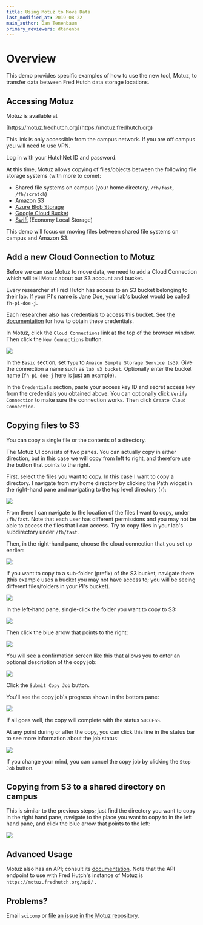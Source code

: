 ```yaml
---
title: Using Motuz to Move Data
last_modified_at: 2019-08-22
main_author: Dan Tenenbaum
primary_reviewers: dtenenba
---
```


# Overview

This demo provides specific examples of how to use the new tool, Motuz, to transfer data between Fred Hutch data storage locations.  

## Accessing Motuz

Motuz is available at 

[https://motuz.fredhutch.org](https://motuz.fredhutch.org)

This link is only accessible from the campus network. If you are off campus you will need
to use VPN.

Log in with your HutchNet ID and password.

At this time, Motuz allows copying of files/objects between the following file storage systems (with more to come):

* Shared file systems on campus (your home directory, `/fh/fast`, `/fh/scratch`)
* [Amazon S3](https://aws.amazon.com/s3/)
* [Azure Blob Storage](https://aws.amazon.com/s3/)
* [Google Cloud Bucket](https://cloud.google.com/storage/docs/json_api/v1/buckets)
* [Swift](/compdemos/Economy-storage/) (Economy Local Storage)

This demo will focus on moving files between 
shared file systems on campus and Amazon S3.

## Add a new Cloud Connection to Motuz

Before we can use Motuz to move data, we need to add a Cloud Connection
which will tell Motuz about our S3 account and bucket.

Every researcher at Fred Hutch has access to 
an S3 bucket belonging to their lab. If your PI's name is Jane Doe, your lab's bucket would be called `fh-pi-doe-j`. 

Each researcher also has credentials to access 
this bucket. See [the documentation](/scicomputing/access_credentials/#gui-instructions) for how to obtain these credentials.

In Motuz, click the `Cloud Connections` link at the top of the browser window. Then click the `New Connections` button. 

![](/assets/motuz/2019-08-23-12-30-33.png)

In the `Basic` section, set `Type` to `Amazon Simple Storage Service (s3)`. Give the connection a name such as `lab s3 bucket`. Optionally enter the bucket name (`fh-pi-doe-j` here is just an example).

In the `Credentials` section, paste your access key ID and secret access key from the credentials you obtained above. You can optionally click `Verify Connection` to make sure the connection works. Then click `Create Cloud Connection`.

## Copying files to S3

You can copy a single file or the contents of a directory. 

The Motuz UI consists of two panes. You can actually copy in either direction, but in this case we will copy from left to right, and therefore use the button that points to the right.

First, select the files you want to copy. In this case I want to copy a directory. I navigate from my home directory by clicking the Path widget in the right-hand pane and navigating to the top level directory (`/`):

![](/assets/motuz/2019-08-29-11-57-11.png)

From there I can navigate to the location
of the files I want to copy, under `/fh/fast`.
Note that each user has different permissions and you may not be able to access the files that I can access. Try to copy files in your lab's subdirectory under `/fh/fast`.

Then, in the right-hand pane, choose the cloud connection that you set up earlier:

![](/assets/motuz/2019-08-29-11-59-47.png)

If you want to copy to a sub-folder (prefix) 
of the S3 bucket, navigate there (this example uses a bucket you may not have access to; you will be seeing different files/folders
in your PI's bucket).

![](/assets/motuz/2019-08-29-12-02-29.png)

In the left-hand pane, single-click the folder you want to copy to S3:

![](/assets/motuz/2019-08-29-12-03-33.png)

Then click the blue arrow that points to the right:

![](/assets/motuz/2019-08-29-12-03-58.png)

You will see a confirmation screen like this that allows you to enter an optional description of the copy job:

![](/assets/motuz/2019-08-29-12-05-23.png)

Click the `Submit Copy Job` button. 

You'll see the copy job's progress shown in the bottom pane:

![](/assets/motuz/2019-08-29-12-06-01.png)

If all goes well, the copy will complete with the status `SUCCESS`. 

At any point during or after the copy, you can click this line in the status bar to see more information about the job status:

![](/assets/motuz/2019-08-29-12-08-16.png)

If you change your mind, you can cancel the copy job by clicking the `Stop Job` button.


## Copying from S3 to a shared directory on campus

This is similar to the previous steps; just find the directory you want to copy in the right hand pane, navigate to the place you want to copy to in the left hand pane, and click the blue arrow that points to the left:

![](/assets/motuz/2019-08-29-12-13-27.png)


## Advanced Usage

Motuz also has an API; consult its [documentation](https://github.com/FredHutch/motuz/#how-to-use-the-api). Note that the API endpoint to use with Fred Hutch's instance of Motuz is `https://motuz.fredhutch.org/api/` .

## Problems?

Email `scicomp` or [file an issue in the Motuz repository](https://github.com/FredHutch/motuz/issues/new).
